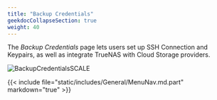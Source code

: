 ```yaml
---
title: "Backup Credentials"
geekdocCollapseSection: true
weight: 40
---
```


The *Backup Credentials* page lets users set up SSH Connection and Keypairs, as well as integrate TrueNAS with Cloud Storage providers.

![BackupCredentialsSCALE](/images/SCALE/BackupCredentialsSCALE.png "Backup Credentials Screen")

{{< include file="static/includes/General/MenuNav.md.part" markdown="true" >}}
